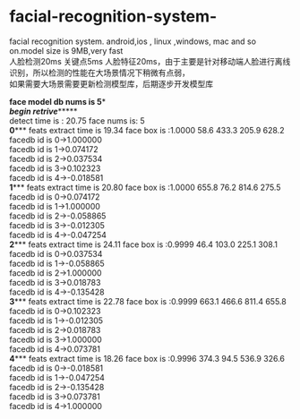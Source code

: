 # facial-recognition-system-
facial recognition system. android,ios , linux ,windows, mac and so on.model size is 9MB,very fast  
人脸检测20ms 关键点5ms  人脸特征20ms，由于主要是针对移动端人脸进行离线识别，所以检测的性能在大场景情况下稍微有点弱，  
如果需要大场景需要更新检测模型库，后期逐步开发模型库


******face model db nums is 5*******  
*********begin retrive**************  
detect time is : 20.75 face nums is: 5  
**********0*************  feats extract time is 19.34  face box is :1.0000 58.6 433.3 205.9 628.2  
facedb id is 0->1.000000  
facedb id is 1->0.074172  
facedb id is 2->0.037534  
facedb id is 3->0.102323  
facedb id is 4->-0.018581  
**********1*************  feats extract time is 20.80  face box is :1.0000 655.8 76.2 814.6 275.5  
facedb id is 0->0.074172  
facedb id is 1->1.000000  
facedb id is 2->-0.058865  
facedb id is 3->-0.012305  
facedb id is 4->-0.047254  
**********2*************  feats extract time is 24.11  face box is :0.9999 46.4 103.0 225.1 308.1  
facedb id is 0->0.037534  
facedb id is 1->-0.058865  
facedb id is 2->1.000000  
facedb id is 3->0.018783  
facedb id is 4->-0.135428  
**********3*************  feats extract time is 22.78  face box is :0.9999 663.1 466.6 811.4 655.8  
facedb id is 0->0.102323  
facedb id is 1->-0.012305  
facedb id is 2->0.018783  
facedb id is 3->1.000000  
facedb id is 4->0.073781  
**********4*************  feats extract time is 18.26  face box is :0.9996 374.3 94.5 536.9 326.6  
facedb id is 0->-0.018581  
facedb id is 1->-0.047254  
facedb id is 2->-0.135428  
facedb id is 3->0.073781  
facedb id is 4->1.000000
